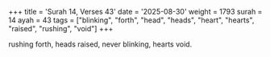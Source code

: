 +++
title = 'Surah 14, Verses 43'
date = '2025-08-30'
weight = 1793
surah = 14
ayah = 43
tags = ["blinking", "forth", "head", "heads", "heart", "hearts", "raised", "rushing", "void"]
+++

rushing forth, heads raised, never blinking, hearts void.